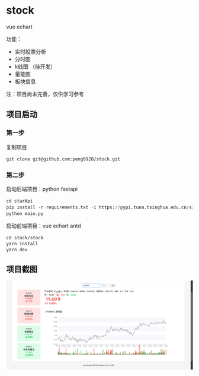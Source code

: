 # stock

vue echart

功能：

- 实时股票分析 
- 分时图
-  k线图 （待开发）
- 量能图
- 板块信息

注：项目尚未完善，仅供学习参考

## 项目启动

### 第一步

复制项目

```git
git clone git@github.com:peng0928/stock.git
```

### 第二步

启动后端项目：python fastapi

```python
cd starApi
pip install -r requirements.txt -i https://pypi.tuna.tsinghua.edu.cn/simple
python main.py
```



启动前端项目：vue echart antd

```yarn
cd stock/stock
yarn install 
yarn dev
```



## 项目截图

![image-20241203175914472](imgs/1.png)